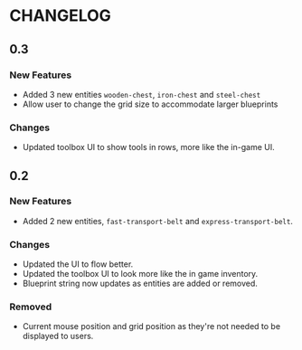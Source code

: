 # CHANGELOG

## 0.3

### New Features

 * Added 3 new entities `wooden-chest`, `iron-chest` and `steel-chest`
 * Allow user to change the grid size to accommodate larger blueprints

### Changes

 * Updated toolbox UI to show tools in rows, more like the in-game UI.

## 0.2

### New Features

 * Added 2 new entities, `fast-transport-belt` and `express-transport-belt`.

### Changes

 * Updated the UI to flow better.
 * Updated the toolbox UI to look more like the in game inventory.
 * Blueprint string now updates as entities are added or removed.

### Removed

 * Current mouse position and grid position as they're not needed to be displayed to users.
